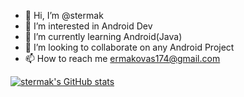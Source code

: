 - 👋 Hi, I’m @stermak
- 👀 I’m interested in Android Dev
- 🌱 I’m currently learning Android(Java)
- 💞️ I’m looking to collaborate on any Android Project
- 📫 How to reach me ermakovas174@gmail.com


[![stermak's GitHub stats](https://github-readme-stats.vercel.app/api?username=stermak)](https://github.com/stermak/github-readme-stats)
